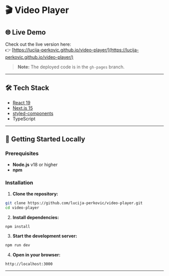 # 🎬 Video Player

## 🌐 Live Demo

Check out the live version here:  
👉 [https://lucija-perkovic.github.io/video-player/](https://lucija-perkovic.github.io/video-player/)
> **Note:** The deployed code is in the `gh-pages` branch.

---

## 🛠️ Tech Stack

- [React 19](https://react.dev/)
- [Next.js 15](https://nextjs.org/)
- [styled-components](https://styled-components.com/)
- TypeScript

---

## 🚀 Getting Started Locally

### Prerequisites

- **Node.js** v18 or higher
- **npm**

### Installation

1. **Clone the repository:**

```bash
git clone https://github.com/lucija-perkovic/video-player.git
cd video-player
```

2. **Install dependencies:**

```bash
npm install
```

3. **Start the development server:**

```bash
npm run dev
```

4. **Open in your browser:**

```
http://localhost:3000
```

---
